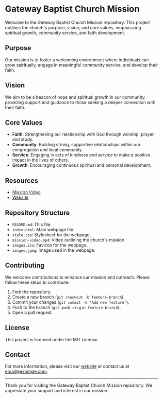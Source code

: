 # Gateway Baptist Church Mission

Welcome to the Gateway Baptist Church Mission repository. This project outlines the church's purpose, vision, and core values, emphasizing spiritual growth, community service, and faith development.

## Purpose

Our mission is to foster a welcoming environment where individuals can grow spiritually, engage in meaningful community service, and develop their faith.

## Vision

We aim to be a beacon of hope and spiritual growth in our community, providing support and guidance to those seeking a deeper connection with their faith.

## Core Values

- **Faith**: Strengthening our relationship with God through worship, prayer, and study.
- **Community**: Building strong, supportive relationships within our congregation and local community.
- **Service**: Engaging in acts of kindness and service to make a positive impact in the lives of others.
- **Growth**: Encouraging continuous spiritual and personal development.

## Resources

- [Mission Video](./mission-video.mp4)
- [Website](https://ayomide-philip.github.io/gatewaybc-mission/)

## Repository Structure

- `README.md`: This file.
- `index.html`: Main webpage file.
- `style.css`: Stylesheet for the webpage.
- `mission-video.mp4`: Video outlining the church's mission.
- `images.ico`: Favicon for the webpage.
- `images.jpeg`: Image used in the webpage.

## Contributing

We welcome contributions to enhance our mission and outreach. Please follow these steps to contribute:

1. Fork the repository.
2. Create a new branch (`git checkout -b feature-branch`).
3. Commit your changes (`git commit -m 'Add new feature'`).
4. Push to the branch (`git push origin feature-branch`).
5. Open a pull request.

## License

This project is licensed under the MIT License.

## Contact

For more information, please visit our [website](https://ayomide-philip.github.io/gatewaybc-mission/) or contact us at [email@example.com](mailto:email@example.com).

---

Thank you for visiting the Gateway Baptist Church Mission repository. We appreciate your support and interest in our mission.
